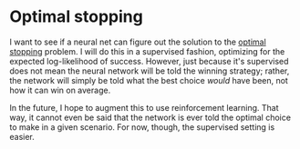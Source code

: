 # Optimal stopping

I want to see if a neural net can figure out the solution to the [optimal stopping](https://en.wikipedia.org/wiki/Optimal_stopping) problem. I will do this in a supervised fashion, optimizing for the expected log-likelihood of success. However, just because it's supervised does not mean the neural network will be told the winning strategy; rather, the network will simply be told what the best choice *would* have been, not how it can win on average.

In the future, I hope to augment this to use reinforcement learning. That way, it cannot even be said that the network is ever told the optimal choice to make in a given scenario. For now, though, the supervised setting is easier.
